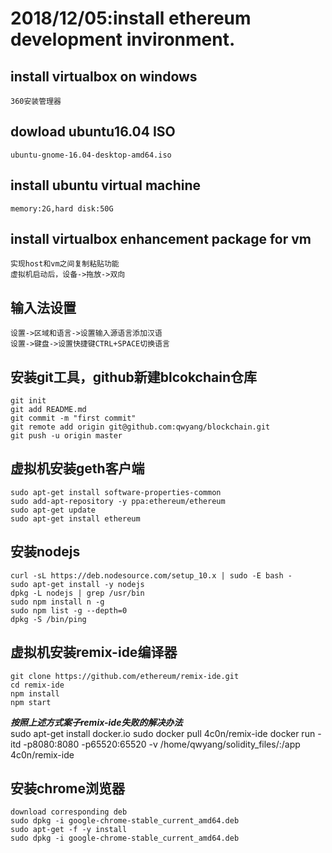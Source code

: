 # 2018/12/05:install ethereum development invironment.
## install virtualbox on windows
    360安装管理器
## dowload ubuntu16.04 ISO
    ubuntu-gnome-16.04-desktop-amd64.iso
## install ubuntu virtual machine
    memory:2G,hard disk:50G 
## install virtualbox enhancement package for vm
    实现host和vm之间复制粘贴功能
    虚拟机启动后，设备->拖放->双向
## 输入法设置
    设置->区域和语言->设置输入源语言添加汉语
    设置->键盘->设置快捷键CTRL+SPACE切换语言
## 安装git工具，github新建blcokchain仓库
	git init
	git add README.md
	git commit -m "first commit"
	git remote add origin git@github.com:qwyang/blockchain.git
	git push -u origin master
## 虚拟机安装geth客户端
	sudo apt-get install software-properties-common
	sudo add-apt-repository -y ppa:ethereum/ethereum
	sudo apt-get update
	sudo apt-get install ethereum
## 安装nodejs
	curl -sL https://deb.nodesource.com/setup_10.x | sudo -E bash -
	sudo apt-get install -y nodejs
	dpkg -L nodejs | grep /usr/bin
	sudo npm install n -g
    sudo npm list -g --depth=0
    dpkg -S /bin/ping
## 虚拟机安装remix-ide编译器
	git clone https://github.com/ethereum/remix-ide.git
	cd remix-ide
	npm install
	npm start
***按照上述方式案子remix-ide失败的解决办法***  
    sudo apt-get install docker.io
    sudo docker pull 4c0n/remix-ide 
    docker run -itd -p8080:8080 -p65520:65520 -v /home/qwyang/solidity_files/:/app 4c0n/remix-ide
## 安装chrome浏览器
    download corresponding deb
    sudo dpkg -i google-chrome-stable_current_amd64.deb
    sudo apt-get -f -y install 
    sudo dpkg -i google-chrome-stable_current_amd64.deb
